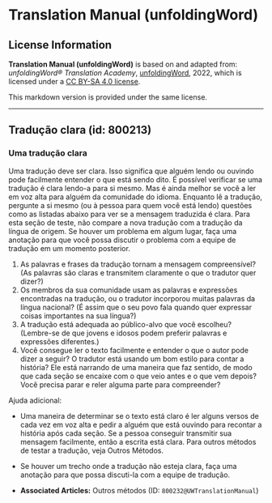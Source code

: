 # Translation Manual (unfoldingWord)

## License Information

**Translation Manual (unfoldingWord)** is based on and adapted from: _unfoldingWord® Translation Academy_, [unfoldingWord](https://unfoldingword.org/utw), 2022, which is licensed under a [CC BY-SA 4.0 license](https://creativecommons.org/licenses/by-sa/4.0/legalcode.en).

This markdown version is provided under the same license.



--------------------------------

## Tradução clara (id: 800213)

### Uma tradução clara

Uma tradução deve ser clara. Isso significa que alguém lendo ou ouvindo pode facilmente entender o que está sendo dito. É possível verificar se uma tradução é clara lendo\-a para si mesmo. Mas é ainda melhor se você a ler em voz alta para alguém da comunidade do idioma. Enquanto lê a tradução, pergunte a si mesmo (ou à pessoa para quem você está lendo) questões como as listadas abaixo para ver se a mensagem traduzida é clara. Para esta seção de teste, não compare a nova tradução com a tradução da língua de origem. Se houver um problema em algum lugar, faça uma anotação para que você possa discutir o problema com a equipe de tradução em um momento posterior.

1. As palavras e frases da tradução tornam a mensagem compreensível? (As palavras são claras e transmitem claramente o que o tradutor quer dizer?)
2. Os membros da sua comunidade usam as palavras e expressões encontradas na tradução, ou o tradutor incorporou muitas palavras da língua nacional? (É assim que o seu povo fala quando quer expressar coisas importantes na sua língua?)
3. A tradução está adequada ao público\-alvo que você escolheu? (Lembre\-se de que jovens e idosos podem preferir palavras e expressões diferentes.)
4. Você consegue ler o texto facilmente e entender o que o autor pode dizer a seguir? O tradutor está usando um bom estilo para contar a história? Ele está narrando de uma maneira que faz sentido, de modo que cada seção se encaixe com o que veio antes e o que vem depois? Você precisa parar e reler alguma parte para compreender?

Ajuda adicional:

* Uma maneira de determinar se o texto está claro é ler alguns versos de cada vez em voz alta e pedir a alguém que está ouvindo para recontar a história após cada seção. Se a pessoa conseguir transmitir sua mensagem facilmente, então a escrita está clara. Para outros métodos de testar a tradução, veja Outros Métodos.
* Se houver um trecho onde a tradução não esteja clara, faça uma anotação para que possa discuti\-la com a equipe de tradução.

* **Associated Articles:** Outros métodos (ID: `800232@UWTranslationManual`)

